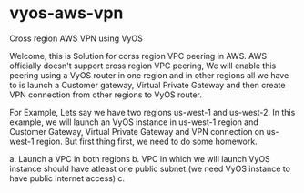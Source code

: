 # vyos-aws-vpn
Cross region AWS VPN using VyOS

Welcome, this is Solution for corss region VPC peering in AWS. AWS officially doesn't support cross region VPC peering,
We will enable this peering using a VyOS router in one region and in other regions all we have to is launch a Customer gateway, Virtual Private Gateway and then create VPN connection from other regions to VyOS router.

For Example, Lets say we have two regions us-west-1 and us-west-2. In this example, we will launch an VyOS instance in us-west-1 region and Customer Gateway, Virtual Private Gateway and VPN connection on us-west-1 region. But first thing first, we need to do some homework.

  a. Launch a VPC in both regions 
  b. VPC in which we will launch VyOS instance should have atleast one public subnet.(we need VyOS instance to have public          internet access)
  c. 


